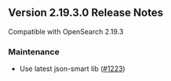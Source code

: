 ## Version 2.19.3.0 Release Notes

Compatible with OpenSearch 2.19.3

### Maintenance
- Use latest json-smart lib ([#1223](https://github.com/opensearch-project/neural-search/pull/1223))